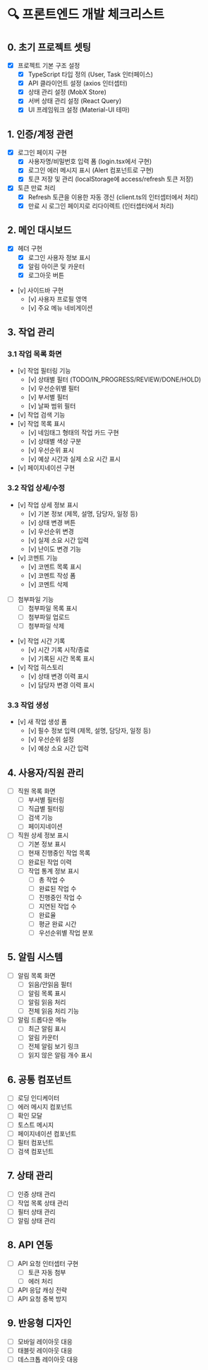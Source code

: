 # 🔍 프론트엔드 개발 체크리스트

## 0. 초기 프로젝트 셋팅

- [x] 프로젝트 기본 구조 설정
  - [x] TypeScript 타입 정의 (User, Task 인터페이스)
  - [x] API 클라이언트 설정 (axios 인터셉터)
  - [x] 상태 관리 설정 (MobX Store)
  - [x] 서버 상태 관리 설정 (React Query)
  - [x] UI 프레임워크 설정 (Material-UI 테마)

## 1. 인증/계정 관련

- [x] 로그인 페이지 구현
  - [x] 사용자명/비밀번호 입력 폼 (login.tsx에서 구현)
  - [x] 로그인 에러 메시지 표시 (Alert 컴포넌트로 구현)
  - [x] 토큰 저장 및 관리 (localStorage에 access/refresh 토큰 저장)
- [x] 토큰 만료 처리
  - [x] Refresh 토큰을 이용한 자동 갱신 (client.ts의 인터셉터에서 처리)
  - [x] 만료 시 로그인 페이지로 리다이렉트 (인터셉터에서 처리)

## 2. 메인 대시보드

- [x] 헤더 구현
  - [x] 로그인 사용자 정보 표시
  - [x] 알림 아이콘 및 카운터
  - [x] 로그아웃 버튼
- [v] 사이드바 구현
  - [v] 사용자 프로필 영역
  - [v] 주요 메뉴 네비게이션

## 3. 작업 관리

### 3.1 작업 목록 화면

- [v] 작업 필터링 기능
  - [v] 상태별 필터 (TODO/IN_PROGRESS/REVIEW/DONE/HOLD)
  - [v] 우선순위별 필터
  - [v] 부서별 필터
  - [v] 날짜 범위 필터
- [v] 작업 검색 기능
- [v] 작업 목록 표시
  - [v] 네임태그 형태의 작업 카드 구현
  - [v] 상태별 색상 구분
  - [v] 우선순위 표시
  - [v] 예상 시간과 실제 소요 시간 표시
- [v] 페이지네이션 구현

### 3.2 작업 상세/수정

- [v] 작업 상세 정보 표시
  - [v] 기본 정보 (제목, 설명, 담당자, 일정 등)
  - [v] 상태 변경 버튼
  - [v] 우선순위 변경
  - [v] 실제 소요 시간 입력
  - [v] 난이도 변경 기능
- [v] 코멘트 기능
  - [v] 코멘트 목록 표시
  - [v] 코멘트 작성 폼
  - [v] 코멘트 삭제
- [ ] 첨부파일 기능
  - [ ] 첨부파일 목록 표시
  - [ ] 첨부파일 업로드
  - [ ] 첨부파일 삭제
- [v] 작업 시간 기록
  - [v] 시간 기록 시작/종료
  - [v] 기록된 시간 목록 표시
- [v] 작업 히스토리
  - [v] 상태 변경 이력 표시
  - [v] 담당자 변경 이력 표시

### 3.3 작업 생성

- [v] 새 작업 생성 폼
  - [v] 필수 정보 입력 (제목, 설명, 담당자, 일정 등)
  - [v] 우선순위 설정
  - [v] 예상 소요 시간 입력

## 4. 사용자/직원 관리

- [ ] 직원 목록 화면
  - [ ] 부서별 필터링
  - [ ] 직급별 필터링
  - [ ] 검색 기능
  - [ ] 페이지네이션
- [ ] 직원 상세 정보 표시
  - [ ] 기본 정보 표시
  - [ ] 현재 진행중인 작업 목록
  - [ ] 완료된 작업 이력
  - [ ] 작업 통계 정보 표시
    - [ ] 총 작업 수
    - [ ] 완료된 작업 수
    - [ ] 진행중인 작업 수
    - [ ] 지연된 작업 수
    - [ ] 완료율
    - [ ] 평균 완료 시간
    - [ ] 우선순위별 작업 분포

## 5. 알림 시스템

- [ ] 알림 목록 화면
  - [ ] 읽음/안읽음 필터
  - [ ] 알림 목록 표시
  - [ ] 알림 읽음 처리
  - [ ] 전체 읽음 처리 기능
- [ ] 알림 드롭다운 메뉴
  - [ ] 최근 알림 표시
  - [ ] 알림 카운터
  - [ ] 전체 알림 보기 링크
  - [ ] 읽지 않은 알림 개수 표시

## 6. 공통 컴포넌트

- [ ] 로딩 인디케이터
- [ ] 에러 메시지 컴포넌트
- [ ] 확인 모달
- [ ] 토스트 메시지
- [ ] 페이지네이션 컴포넌트
- [ ] 필터 컴포넌트
- [ ] 검색 컴포넌트

## 7. 상태 관리

- [ ] 인증 상태 관리
- [ ] 작업 목록 상태 관리
- [ ] 필터 상태 관리
- [ ] 알림 상태 관리

## 8. API 연동

- [ ] API 요청 인터셉터 구현
  - [ ] 토큰 자동 첨부
  - [ ] 에러 처리
- [ ] API 응답 캐싱 전략
- [ ] API 요청 중복 방지

## 9. 반응형 디자인

- [ ] 모바일 레이아웃 대응
- [ ] 태블릿 레이아웃 대응
- [ ] 데스크톱 레이아웃 대응
